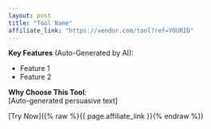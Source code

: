 ```yaml
---  
layout: post  
title: "Tool Name"  
affiliate_link: "https://vendor.com/tool?ref=YOURID"  
---  
```


**Key Features** (Auto-Generated by AI):  
- Feature 1  
- Feature 2  

**Why Choose This Tool**:  
[Auto-generated persuasive text]  

[Try Now]({% raw %}{{ page.affiliate_link }}{% endraw %})  

